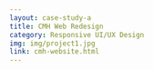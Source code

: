 ```yaml
---
layout: case-study-a
title: CMH Web Redesign
category: Responsive UI/UX Design
img: img/project1.jpg
link: cmh-website.html
---
```

